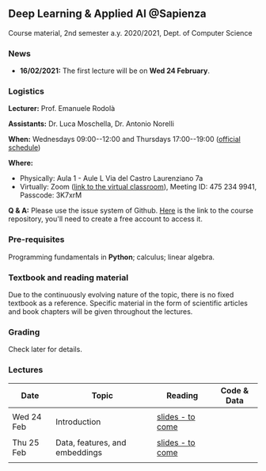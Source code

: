 ## Deep Learning & Applied AI @Sapienza

Course material, 2nd semester a.y. 2020/2021, Dept. of Computer Science

### News

- **16/02/2021:** The first lecture will be on **Wed 24 February**.

### Logistics

**Lecturer:** Prof. Emanuele Rodolà

**Assistants:** Dr. Luca Moschella, Dr. Antonio Norelli

**When:** Wednesdays 09:00--12:00 and Thursdays 17:00--19:00 ([official schedule](https://www.studiareinformatica.uniroma1.it/laurea-magistrale/orario-lezioni))

**Where:** 

- Physically: Aula 1 - Aule L Via del Castro Laurenziano 7a
- Virtually: Zoom ([link to the virtual classroom](https://zoom.us/j/4752349941?pwd=U0doeGFLWFFDSWlzWWxvd0JGMDRndz09)), Meeting ID: 475 234 9941, Passcode: 3K7xrM

**Q & A:** Please use the issue system of Github. [Here](https://github.com/erodola/DLAI-s2-2021) is the link to the course repository, you'll need to create a free account to access it.

### Pre-requisites

Programming fundamentals in **Python**; calculus; linear algebra.

### Textbook and reading material

Due to the continuously evolving nature of the topic, there is no fixed textbook as a reference. Specific material in the form of scientific articles and book chapters will be given throughout the lectures.

### Grading

Check later for details.

### Lectures

**Date** | **Topic** | **Reading** | **Code & Data**
------------ | ------------- | ------------ | ------------
| | |
Wed 24 Feb | Introduction | [slides - to come](https://github.com/erodola/DLAI-s2-2021/raw/master/01_intro/01-intro.pdf) | 
| | |
Thu 25 Feb | Data, features, and embeddings | [slides - to come](https://github.com/erodola/DLAI-s2-2021/raw/master/02_data/02-data.pdf) |
| | |
